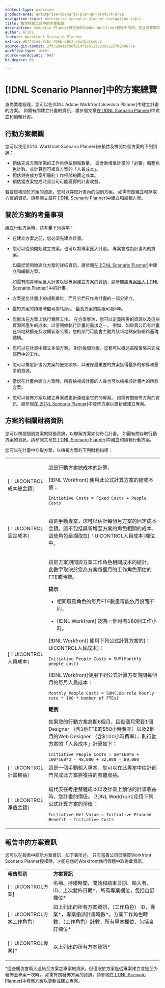 ```yaml
---
content-type: overview
product-area: enterprise-scenario-planner-product-area
navigation-topic: enterprise-scenario-planner-navigation-topic
title: 情境規劃工具中的方案概觀
description: Scenario Planner僅在新的Adobe Workfront體驗中可用，並且需要額外的授權。 如需「Workfront案例規劃工具」的相關資訊，請參閱「案例規劃工具」概觀。
author: Alina
feature: Workfront Scenario Planner
exl-id: d67f51e5-7c5c-436b-b0c3-e5afbd7cebca
source-git-commit: 2ff32ba11f9ef214f16b11323386223792b0877e
workflow-type: tm+mt
source-wordcount: '945'
ht-degree: 0%

---
```


# [!DNL Scenario Planner]中的方案總覽

身為業務經理，您可以在[!DNL Adobe Workfront Scenario Planner]中建立計畫的方案。 如需有關建立計畫的資訊，請參閱文章[在 [!DNL Scenario Planner]](../scenario-planner/create-and-edit-plans.md)中建立和編輯計畫。

## 行動方案概觀

您可以使用[!DNL Workfront Scenario Planner]來預估及檢閱每個方案的下列資訊：

* 預估完成方案所需的工作角色型別和數量。 這會新增至計畫的「必要」職務角色計數，並計算您可複查方案的「人員成本」。
* 預估與完成方案所需的工作相關的固定成本。
* 預估當方案完成時貴公司可能獲得的計畫收益。

若要檢視關於方案的資訊，您可以存取計畫內的個別方案。 如需有關建立和存取方案的資訊，請參閱文章[在 [!DNL Scenario Planner]](../scenario-planner/create-and-edit-initiatives.md)中建立和編輯方案。

## 關於方案的考量事項

建立行動方案時，請考量下列事項：

* 在建立方案之前，您必須先建立計畫。
* 您可以從頭開始建立方案，也可以將專案匯入計畫。 專案會成為計畫內的方案。

  如需從頭開始建立方案的詳細資訊，請參閱[在 [!DNL Scenario Planner]](../scenario-planner/create-and-edit-initiatives.md)中建立和編輯方案。

  如需有關將專案匯入計畫以從專案建立方案的資訊，請參閱[將專案匯入 [!DNL Scenario Planner]](../scenario-planner/import-projects-to-plans.md)中的計畫。

* 方案是比計畫小的規劃單位，而且它們只作為計畫的一部分建立。
* 最短方案的持續時間可為1個月。 最長方案的期限可為5年。
* 您無法在方案上執行實際工作。 在方案層次，您可以定義所需的資源以及這些資源所產生的成本，以便開始執行計畫的需求之一。 例如，如果貴公司有計畫在新地點擴充及收購新辦公室，您的部門可能會主動為該新地點安裝網路基礎結構。
* 您可以在計畫中建立多個方案。 對於每個方案，您都可以概述高階策略來完成部門中的工作。
* 您可以排定計畫內方案的優先順序，以確保最重要的方案獲得最多的預算和最多的資源。
* 當您在計畫內建立方案時，所有檢視該計畫的人員也可以檢視該計畫內的所有方案。

  <!--
  <p data-mc-conditions="QuicksilverOrClassic.Draft mode">(NOTE: this might change when we add to the access levels granularity)</p>
  -->

* 您可以發佈方案以建立專案或更新連結至它們的專案。 如需有關發佈方案的資訊，請參閱[在 [!DNL Scenario Planner]](../scenario-planner/publish-scenarios-update-projects.md)中發佈方案以更新或建立專案。

## 方案的相關財務資訊

您可以檢閱個別方案的財務資訊，以瞭解方案如何符合計畫。 如需有關存取行動方案的資訊，請參閱文章[在 [!DNL Scenario Planner]](../scenario-planner/create-and-edit-initiatives.md)中建立和編輯行動方案。

您可以在計畫中存取方案，以檢視方案的下列財務指標：

<!--
<p>(NOTE: several instances drafted in the table below!) </p>
-->

<table style="table-layout:auto"> 
 <col> 
 <col> 
 <tbody> 
  <tr> 
   <td role="rowheader">[！UICONTROL成本總金額]</td> 
   <td> <p style="font-weight: normal;">這是行動方案總成本的計算。 </p> <p style="font-weight: normal;">[!DNL Workfront] 使用此公式計算方案的總成本值：</p> <p style="font-weight: normal;"><code>Initiative Costs = Fixed Costs + People Costs</code> </p> </td> 
  </tr> 
  <tr> 
   <td role="rowheader">[！UICONTROL固定成本]</td> 
   <td> <p><span style="font-weight: normal;">這是手動專案，您可以估計每個月方案的<span>固定成本金額。</span>這不包括與新增至方案的角色相關的成本，這些角色是擷取在[！UICONTROL人員成本]欄位中。</span> </p> </td> 
  </tr> 
  <tr> 
   <td role="rowheader">[！UICONTROL人員成本]</td> 
   <td> <p style="font-weight: normal;">這是方案期間與方案工作角色相關成本的總計。 此數字取決於您為方案每個月的工作角色預估的FTE或時數。 </p> 
     <p><b>提示</b>  
     <ul> 
      <li> <p>相同職務角色的每月FTE數量可能依月份而不同。</p> </li> 
      <li> <p>[!DNL Workfront] 認為一個月有160個工作小時。 </p> </li> 
     </ul> 
     <p>[!DNL Workfront] 使用下列公式計算方案的[！UICONTROL人員成本]：</p> <p><code>Initiative People Costs = SUM(Monthly people cost)</code> </p> 
    <p> [!DNL Workfront]使用下列公式計算方案期間每個月的每月人員成本：</p> 
     <p><code>Monthly People Costs = SUM(Job role hourly rate * 160 * Number of FTEs)</code> </p> 
      <p><b>範例</b></p>
      <p>如果您的行動方案為期6個月，且每個月需要1個Designer （含1個FTE的$50小時費率）以及2個月的Web Designer （含$100小時費率），則行動方案的「人員成本」計算如下：</p>
      <code>Initiative People Costs = 50*160*6 + 100*160*2 = 48,000 + 32,000 = 80,000</code>        
  </td> 
  </tr> 
  <tr> 
   <td role="rowheader">[！UICONTROL計畫權益]</td> 
   <td>這是一個手動輸入專案，您可以在此專案中估計部門完成此方案將獲得的整體收益。 </td> 
  </tr> 
  <tr> 
   <td role="rowheader">[！UICONTROL淨值金額]</td> 
   <td> <p style="font-weight: normal;">這代表在考慮整體成本以及計畫上預估的計畫收益時，您計畫的價值。 [!DNL Workfront]使用下列公式計算方案的淨值：</p> <p style="font-weight: normal;"><code>Initiative Net Value = Initiative Planned Benefit - Initiative Costs</code> </p> </td> 
  </tr> 
 </tbody> 
</table>

<!--drafted content from People Costs:
(NOTE: drafted below)</p> 
       <p>Depending on whether the plan is set up to use FTEs or hours, Workfront uses the following formulas to calculate People Cost:</p> 
       <ul> 
        <li> <p>When using FTEs: </p> <p><code>People Costs = SUM(Job role hourly rate * Number of months in the Duration * 160 * Number of FTEs)</code>, where 160 is the total number of working hours in a month. </p> <p class="example" data-mc-autonum="<b>Example: </b>"><span class="autonumber"><span><b>Example: </b></span></span><span style="font-weight: normal;"> When estimating resources using FTEs,(NOTE: drafted and yellow and fix the rest of the sentence)
      <p>When using hours:</p> 
      <p><code>Monthly People Costs = SUM(Job role hourly rate * Number of hours estimated for an initiative)</code> </p> 
      <p>For information about setting up the plan to use hours or FTE, see <a href="../scenario-planner/create-and-edit-plans.md" class="MCXref xref">Create and edit plans in the Scenario Planner</a>.</p>-->

## 報告中的方案資訊

您可以在報表中顯示方案資訊，如下表所述。 只有當貴公司已購買Workfront Scenario Planner授權時，才能在您的Workfront執行個體中取得此資訊。

<table style="table-layout:auto"> 
 <col> 
 <col> 
 <tbody> 
  <tr> 
   <td><b>報告型別</b></td> 
   <td><b>方案資訊</b></td> 
  </tr> 
  <tr> 
   <td>[！UICONTROL方案] </td> 
   <td>名稱、持續時間、開始和結束日期、輸入者、ID、上次發佈日期*、所有專案欄位，包括自訂欄位*</td> 
  </tr> 
  <tr> 
   <td>[！UICONTROL方案工作角色]</td> 
   <td>如上列出的所有方案資訊，（工作角色） ID，專案*，專案指派計畫時數*，方案工作角色時數，（工作角色）計數，所有專案欄位，包括自訂欄位*</td> 
  </tr> 
  <tr> 
   <td><p>[！UICONTROL專案]*</p></td> 
   <td> <p>以上列出的所有方案資訊*</p> </td> 
  </tr> 
 </tbody> 
</table>

*這些欄位會填入連結至方案之專案的資訊，但僅限於方案是從專案建立或是至少發佈至專案一次時。 如需有關發佈方案的資訊，請參閱[在 [!DNL Scenario Planner]](../scenario-planner/publish-scenarios-update-projects.md)中發佈方案以更新或建立專案。
